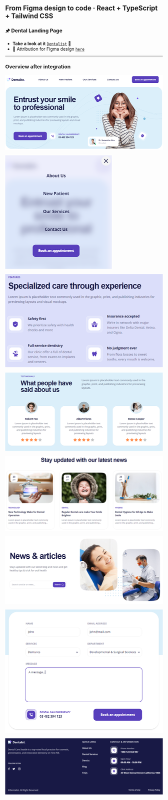 ## From Figma design to code · React + TypeScript + Tailwind CSS

### 🖈 Dental Landing Page

 - **Take a look at it** [`Dentalist`](https://gray-mafutala.github.io/dental-landing-page/) 👀
 - 🔗 Attribution for Figma design [`here`](https://www.figma.com/community/file/1242074740144270051)
---

### Overview after integration
  ![home-page-hero-section](/readme-img/home-page-hero-section.PNG)

  ![mobile-menu](/readme-img/mobile-menu.PNG)

  ![home-page-features-section](/readme-img/home-page-features-section.PNG)

  ![home-page-testimonials](/readme-img/home-page-testimonials.PNG)

  ![latest-articles.PNG](/readme-img/latest-articles.PNG)

  ![blog-page-hero-section](/readme-img/blog-page-hero-section.PNG)

  ![contact-form](/readme-img/contact-form.PNG)

  ![footer](/readme-img/footer.PNG)